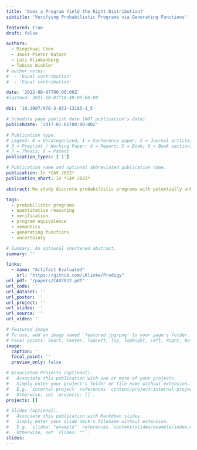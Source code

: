 ```yaml
---
title: 'Does a Program Yield the Right Distribution?'
subtitle: 'Verifying Probabilistic Programs via Generating Functions'

featured: true
draft: false

authors:
  - Mingshuai Chen
  - Joost-Pieter Katoen
  - Lutz Klinkenberg
  - Tobias Winkler
# author_notes:
#  - 'Equal contribution'
#  - 'Equal contribution'

date: '2022-08-07T00:00:00Z'
#lastmod: 2021-10-07T18:49:05-06:00

doi: '10.1007/978-3-031-13185-1_5'

# Schedule page publish date (NOT publication's date).
publishDate: '2017-01-01T00:00:00Z'

# Publication type.
# Legend: 0 = Uncategorized; 1 = Conference paper; 2 = Journal article;
# 3 = Preprint / Working Paper; 4 = Report; 5 = Book; 6 = Book section;
# 7 = Thesis; 8 = Patent
publication_types: ['1']

# Publication name and optional abbreviated publication name.
publication: In *CAV 2022*
publication_short: In *CAV 2022*

abstract: We study discrete probabilistic programs with potentially unbounded looping behaviors over an infinite state space. We present, to the best of our knowledge, *the first decidability result for the problem of determining whether such a program generates exactly a specified distribution over its outputs* (provided the program terminates almost-surely). The class of distributions that can be specified in our formalism consists of standard distributions (geometric, uniform, etc.) and finite convolutions thereof. Our method relies on representing these (possibly infinite-support) distributions as *probability generating functions* which admit effective arithmetic operations. We have automated our techniques in a tool called <span style="font-variant:small-caps;">Prodigy</span>, which supports automatic invariance checking, compositional reasoning of nested loops, and efficient queries to the output distribution, as demonstrated by experiments.

tags:
  - probabilistic programs
  - quantitative reasoning
  - verification
  - program equivalence
  - semantics
  - generating functions
  - uncertainty

# Summary. An optional shortened abstract.
summary: ''

links:
  - name: "Artifact Evaluated"
    url: "https://github.com/LKlinke/Prodigy"
url_pdf: '/papers/CAV2022.pdf'
url_code: ''
url_dataset: ''
url_poster: ''
url_project: ''
url_slides: ''
url_source: ''
url_video: ''

# Featured image
# To use, add an image named `featured.jpg/png` to your page's folder.
# Focal points: Smart, Center, TopLeft, Top, TopRight, Left, Right, BottomLeft, Bottom, BottomRight.
image:
  caption: ''
  focal_point: ''
  preview_only: false

# Associated Projects (optional).
#   Associate this publication with one or more of your projects.
#   Simply enter your project's folder or file name without extension.
#   E.g. `internal-project` references `content/project/internal-project/index.md`.
#   Otherwise, set `projects: []`.
projects: []

# Slides (optional).
#   Associate this publication with Markdown slides.
#   Simply enter your slide deck's filename without extension.
#   E.g. `slides: "example"` references `content/slides/example/index.md`.
#   Otherwise, set `slides: ""`.
slides:
---
```


<!-- {{% callout note %}}
Click the _Cite_ button above to demo the feature to enable visitors to import publication metadata into their reference management software.
{{% /callout %}} -->
